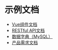 # 示例文档

- [Vue组件文档](vue-components/README.md)
- [RESTful API文档](restful-api/README.md)
- [数据字典（MySQL）](data-dictionary-mysql/README.md)
- [产品需求文档](product-requirements-document/README.md)
